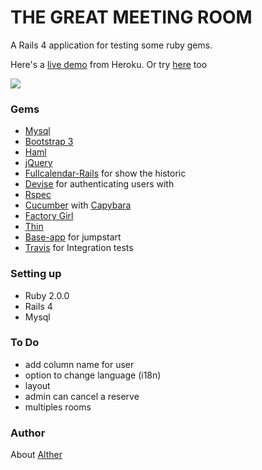 # THE GREAT MEETING ROOM

A Rails 4 application for testing some ruby gems.

Here's a [live demo](http://meeting-room.herokuapp.com/) from Heroku.
Or try [here](http://dnatim.dyndns.org:3001) too

<img src="https://travis-ci.org/altherlex/room.png?branch=master">

### Gems

- [Mysql](https://github.com/brianmario/mysql2)
- [Bootstrap 3](http://getbootstrap.com/)
- [Haml](http://haml.info/)
- [jQuery](https://github.com/rails/jquery-ujs)
- [Fullcalendar-Rails](https://github.com/bokmann/fullcalendar-rails) for show the historic
- [Devise](https://github.com/plataformatec/devise) for authenticating users with 
- [Rspec](https://github.com/dchelimsky/rspec)
- [Cucumber](https://github.com/aslakhellesoy/cucumber) with [Capybara](https://github.com/jnicklas/capybara)
- [Factory Girl](https://github.com/thoughtbot/factory_girl_rails)
- [Thin](https://github.com/macournoyer/thin)
- [Base-app](https://github.com/renderedtext/base-app) for jumpstart
- [Travis](https://travis-ci.org/) for Integration tests

### Setting up

- Ruby 2.0.0
- Rails 4
- Mysql

### To Do

- add column name for user
- option to change language (i18n)
- layout
- admin can cancel a reserve
- multiples rooms

### Author

About [Alther](http://about.me/alther)

